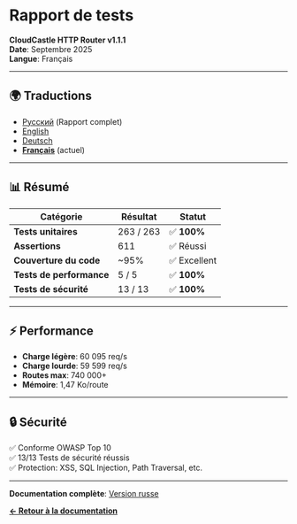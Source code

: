 # Rapport de tests

**CloudCastle HTTP Router v1.1.1**  
**Date**: Septembre 2025  
**Langue**: Français

---

## 🌍 Traductions

- [Русский](../../ru/reports/tests.md) (Rapport complet)
- [English](../../en/reports/tests.md)
- [Deutsch](../../de/reports/tests.md)
- **[Français](tests.md)** (actuel)

---

## 📊 Résumé

| Catégorie | Résultat | Statut |
|-----------|----------|--------|
| **Tests unitaires** | 263 / 263 | ✅ **100%** |
| **Assertions** | 611 | ✅ Réussi |
| **Couverture du code** | ~95% | ✅ Excellent |
| **Tests de performance** | 5 / 5 | ✅ **100%** |
| **Tests de sécurité** | 13 / 13 | ✅ **100%** |

---

## ⚡ Performance

- **Charge légère**: 60 095 req/s
- **Charge lourde**: 59 599 req/s
- **Routes max**: 740 000+
- **Mémoire**: 1,47 Ko/route

---

## 🔒 Sécurité

✅ Conforme OWASP Top 10  
✅ 13/13 Tests de sécurité réussis  
✅ Protection: XSS, SQL Injection, Path Traversal, etc.

---

**Documentation complète**: [Version russe](../../ru/reports/tests.md)

**[← Retour à la documentation](../../fr/documentation/README.md)**

